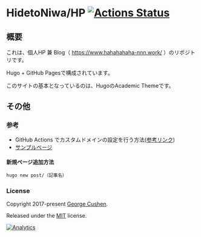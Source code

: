 # HidetoNiwa/HP [![Actions Status](https://github.com/HidetoNiwa/HP/workflows/github%20pages/badge.svg)](https://github.com/HidetoNiwa/HP/actions)

## 概要

これは、個人HP 兼 Blog（ https://www.hahahahaha-nnn.work/ ）のリポジトリです。

Hugo + GitHub Pagesで構成されています。

このサイトの基本となっているのは、HugoのAcademic Themeです。

## その他

### 参考

- GitHub Actions でカスタムドメインの設定を行う方法([参考リンク](https://tech-wafter.net/2020/deploy-custom-domain-github-pages-on-github-actions/))
- [サンプルページ](https://www.hahahahaha-nnn.work/sample/)

#### 新規ページ追加方法

```bash
hugo new post/（記事名）
```

### License

Copyright 2017-present [George Cushen](https://georgecushen.com).

Released under the [MIT](https://github.com/sourcethemes/academic-kickstart/blob/master/LICENSE.md) license.

[![Analytics](https://ga-beacon.appspot.com/UA-78646709-2/academic-kickstart/readme?pixel)](https://github.com/igrigorik/ga-beacon)
